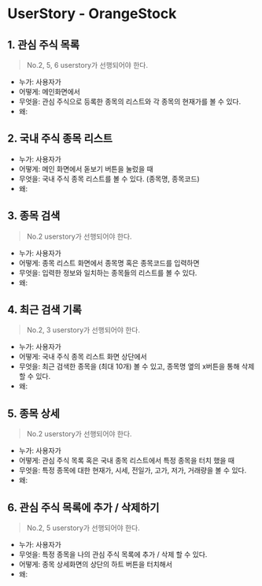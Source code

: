 # UserStory - OrangeStock

## 1. 관심 주식 목록
> No.2, 5, 6 userstory가 선행되어야 한다.

- 누가: 사용자가
- 어떻게: 메인화면에서
- 무엇을: 관심 주식으로 등록한 종목의 리스트와 각 종목의 현재가를 볼 수 있다.
- 왜:


## 2. 국내 주식 종목 리스트
- 누가: 사용자가
- 어떻게: 메인 화면에서 돋보기 버튼을 눌렀을 때
- 무엇을: 국내 주식 종목 리스트를 볼 수 있다. (종목명, 종목코드)
- 왜:


## 3. 종목 검색
> No.2 userstory가 선행되어야 한다.
- 누가: 사용자가
- 어떻게: 종목 리스트 화면에서 종목명 혹은 종목코드를 입력하면
- 무엇을: 입력한 정보와 일치하는 종목들의 리스트를 볼 수 있다.
- 왜:


## 4. 최근 검색 기록
> No.2, 3 userstory가 선행되어야 한다.
- 누가: 사용자가
- 어떻게: 국내 주식 종목 리스트 화면 상단에서
- 무엇을: 최근 검색한 종목을 (최대 10개) 볼 수 있고, 종목명 옆의 x버튼을 통해 삭제 할 수 있다.
- 왜:


## 5. 종목 상세
> No.2 userstory가 선행되어야 한다.
- 누가: 사용자가
- 어떻게: 관심 주식 목록 혹은 국내 종목 리스트에서 특정 종목을 터치 했을 때
- 무엇을: 특정 종목에 대한 현재가, 시세, 전일가, 고가, 저가, 거래량을 볼 수 있다.
- 왜:


## 6. 관심 주식 목록에 추가 / 삭제하기
> No.2, 5 userstory가 선행되어야 한다.
- 누가: 사용자가
- 무엇을: 특정 종목을 나의 관심 주식 목록에 추가 / 삭제 할 수 있다.
- 어떻게: 종목 상세화면의 상단의 하트 버튼을 터치해서
- 왜:
